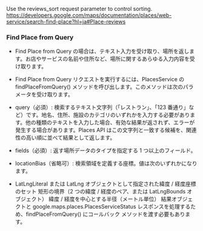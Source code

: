
Use the reviews_sort request parameter to control sorting.
https://developers.google.com/maps/documentation/places/web-service/search-find-place?hl=ja#Place-reviews


### Find Place from Query
- Find Place from Query の場合は、テキスト入力を受け取り、場所を返します。お店やサービスの名前や住所など、場所に関するあらゆる入力内容を受け取ります。  
- Find Place from Query リクエストを実行するには、PlacesService の findPlaceFromQuery() メソッドを呼び出します。このメソッドは次のパラメータを受け取ります。

- query（必須）: 検索するテキスト文字列（「レストラン」、「123 番通り」など）です。地名、住所、施設のカテゴリのいずれかを入力する必要があります。他の種類のテキストを入力した場合、有効な結果が返されず、エラーが発生する場合があります。Places API はこの文字列と一致する候補を、関連性の高い順に並べて結果として返します。
- fields（必須）: 返す場所データのタイプを指定する 1 つ以上のフィールド。
- locationBias（省略可）: 検索領域を定義する座標。値は次のいずれかになります。
- LatLngLiteral または LatLng オブジェクトとして指定された緯度 / 経度座標のセット
矩形の境界（2 つの緯度 / 経度のペア、または LatLngBounds オブジェクト）
緯度 / 経度を中心とする半径（メートル単位）
結果オブジェクトと google.maps.places.PlacesServiceStatus レスポンスを処理するため、findPlaceFromQuery() にコールバック メソッドを渡す必要もあります。

